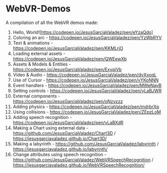 # WebVR-Demos
A compilation of all the WebVR demos made: 

1. Hello, World![https://codepen.io/JesusGarciaValadez/pen/eYzaQdo]
2. Coloring an arc - https://codepen.io/JesusGarciaValadez/pen/YzWbRYV
3. Text & animations - https://codepen.io/JesusGarciaValadez/pen/KKMLrjO
4. Loading external assets - https://codepen.io/JesusGarciaValadez/pen/QWEewXb
5. Assets & Models & Entities - https://codepen.io/JesusGarciaValadez/pen/ExyqjVb
6. Video & Audio - https://codepen.io/JesusGarciaValadez/pen/dyXxoqL
7. Use of Cursor - https://codepen.io/JesusGarciaValadez/pen/vYKoNNN
8. Event handlers - https://codepen.io/JesusGarciaValadez/pen/MWeNayB
9. Setting controls - https://codepen.io/JesusGarciaValadez/pen/yLaBJWR
10. External components - https://codepen.io/JesusGarciaValadez/pen/oNzvzzz
11. Adding physics - https://codepen.io/JesusGarciaValadez/pen/mdrbrXp
12. Using collisions - https://codepen.io/JesusGarciaValadez/pen/ZEpzLoM
13. Adding speech recognition - https://codepen.io/JesusGarciaValadez/pen/yLaBXdR
14. Making a Chart using external data - https://github.com/JesusGarciaValadez/Chart3D / https://jesusgarciavaladez.github.io/Chart3D/
15. Making a labyrinth - https://github.com/JesusGarciaValadez/labyrinth / https://jesusgarciavaladez.github.io/labyrinth/
16. Change attributes using speech recognition - https://github.com/JesusGarciaValadez/WebVRSpeechRecognition / https://jesusgarciavaladez.github.io/WebVRSpeechRecognition/

